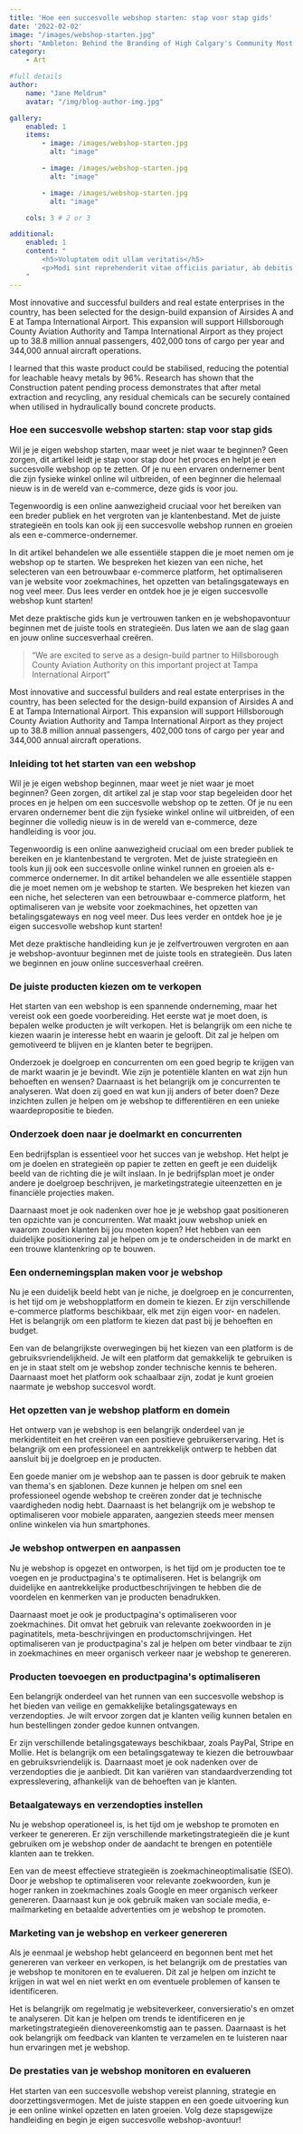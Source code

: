 ```yaml
---
title: 'Hoe een succesvolle webshop starten: stap voor stap gids'
date: '2022-02-02'
image: "/images/webshop-starten.jpg"
short: "Ambleton: Behind the Branding of High Calgary's Community Most innovative and successful builders and real estate..."
category:
    - Art

#full details
author:
    name: "Jane Meldrum"
    avatar: "/img/blog-author-img.jpg"

gallery:
    enabled: 1
    items:
        - image: /images/webshop-starten.jpg
          alt: "image"

        - image: /images/webshop-starten.jpg
          alt: "image"

        - image: /images/webshop-starten.jpg
          alt: "image"

    cols: 3 # 2 or 3

additional:
    enabled: 1
    content: "
        <h5>Voluptatem odit ullam veritatis</h5>
        <p>Modi sint reprehenderit vitae officiis pariatur, ab debitis voluptate ea eius assumenda beatae, tempora, dolores deserunt, ipsam ipsum! Quod ipsam consequuntur distinctio velit sed ipsum quisquam, itaque placeat error non animi quam aut similique nulla ab. Quaerat dicta, dolores veritatis magnam quae aut omnis in porro.</p>
    "
---
```


Most innovative and successful builders and real estate enterprises in the country, has been selected for the design-build expansion of Airsides A and E at Tampa International Airport. This expansion will support Hillsborough County Aviation Authority and Tampa International Airport as they project up to 38.8 million annual passengers, 402,000 tons of cargo per year and 344,000 annual aircraft operations.

I learned that this waste product could be stabilised, reducing the potential for leachable heavy metals by 96%. Research has shown that the Construction patent pending process demonstrates that after metal extraction and recycling, any residual chemicals can be securely contained when utilised in hydraulically bound concrete products.

### Hoe een succesvolle webshop starten: stap voor stap gids

Wil je je eigen webshop starten, maar weet je niet waar te beginnen? Geen zorgen, dit artikel leidt je stap voor stap door het proces en helpt je een succesvolle webshop op te zetten. Of je nu een ervaren ondernemer bent die zijn fysieke winkel online wil uitbreiden, of een beginner die helemaal nieuw is in de wereld van e-commerce, deze gids is voor jou.

Tegenwoordig is een online aanwezigheid cruciaal voor het bereiken van een breder publiek en het vergroten van je klantenbestand. Met de juiste strategieën en tools kan ook jij een succesvolle webshop runnen en groeien als een e-commerce-ondernemer.

In dit artikel behandelen we alle essentiële stappen die je moet nemen om je webshop op te starten. We bespreken het kiezen van een niche, het selecteren van een betrouwbaar e-commerce platform, het optimaliseren van je website voor zoekmachines, het opzetten van betalingsgateways en nog veel meer. Dus lees verder en ontdek hoe je je eigen succesvolle webshop kunt starten!

Met deze praktische gids kun je vertrouwen tanken en je webshopavontuur beginnen met de juiste tools en strategieën. Dus laten we aan de slag gaan en jouw online succesverhaal creëren.


> “We are excited to serve as a design-build partner to Hillsborough County Aviation Authority on this important project at Tampa International Airport”

Most innovative and successful builders and real estate enterprises in the country, has been selected for the design-build expansion of Airsides A and E at Tampa International Airport. This expansion will support Hillsborough County Aviation Authority and Tampa International Airport as they project up to 38.8 million annual passengers, 402,000 tons of cargo per year and 344,000 annual aircraft operations.

### Inleiding tot het starten van een webshop

Wil je je eigen webshop beginnen, maar weet je niet waar je moet beginnen? Geen zorgen, dit artikel zal je stap voor stap begeleiden door het proces en je helpen om een succesvolle webshop op te zetten. Of je nu een ervaren ondernemer bent die zijn fysieke winkel online wil uitbreiden, of een beginner die volledig nieuw is in de wereld van e-commerce, deze handleiding is voor jou.

Tegenwoordig is een online aanwezigheid cruciaal om een breder publiek te bereiken en je klantenbestand te vergroten. Met de juiste strategieën en tools kun jij ook een succesvolle online winkel runnen en groeien als e-commerce ondernemer.
In dit artikel behandelen we alle essentiële stappen die je moet nemen om je webshop te starten. We bespreken het kiezen van een niche, het selecteren van een betrouwbaar e-commerce platform, het optimaliseren van je website voor zoekmachines, het opzetten van betalingsgateways en nog veel meer. Dus lees verder en ontdek hoe je je eigen succesvolle webshop kunt starten!

Met deze praktische handleiding kun je je zelfvertrouwen vergroten en aan je webshop-avontuur beginnen met de juiste tools en strategieën. Dus laten we beginnen en jouw online succesverhaal creëren.

### De juiste producten kiezen om te verkopen

Het starten van een webshop is een spannende onderneming, maar het vereist ook een goede voorbereiding. Het eerste wat je moet doen, is bepalen welke producten je wilt verkopen. Het is belangrijk om een niche te kiezen waarin je interesse hebt en waarin je gelooft. Dit zal je helpen om gemotiveerd te blijven en je klanten beter te begrijpen.

Onderzoek je doelgroep en concurrenten om een goed begrip te krijgen van de markt waarin je je bevindt. Wie zijn je potentiële klanten en wat zijn hun behoeften en wensen? Daarnaast is het belangrijk om je concurrenten te analyseren. Wat doen zij goed en wat kun jij anders of beter doen? Deze inzichten zullen je helpen om je webshop te differentiëren en een unieke waardepropositie te bieden.

### Onderzoek doen naar je doelmarkt en concurrenten

Een bedrijfsplan is essentieel voor het succes van je webshop. Het helpt je om je doelen en strategieën op papier te zetten en geeft je een duidelijk beeld van de richting die je wilt inslaan. In je bedrijfsplan moet je onder andere je doelgroep beschrijven, je marketingstrategie uiteenzetten en je financiële projecties maken.

Daarnaast moet je ook nadenken over hoe je je webshop gaat positioneren ten opzichte van je concurrenten. Wat maakt jouw webshop uniek en waarom zouden klanten bij jou moeten kopen? Het hebben van een duidelijke positionering zal je helpen om je te onderscheiden in de markt en een trouwe klantenkring op te bouwen.

### Een ondernemingsplan maken voor je webshop

Nu je een duidelijk beeld hebt van je niche, je doelgroep en je concurrenten, is het tijd om je webshopplatform en domein te kiezen. Er zijn verschillende e-commerce platforms beschikbaar, elk met zijn eigen voor- en nadelen. Het is belangrijk om een platform te kiezen dat past bij je behoeften en budget.

Een van de belangrijkste overwegingen bij het kiezen van een platform is de gebruiksvriendelijkheid. Je wilt een platform dat gemakkelijk te gebruiken is en je in staat stelt om je webshop zonder technische kennis te beheren. Daarnaast moet het platform ook schaalbaar zijn, zodat je kunt groeien naarmate je webshop succesvol wordt.

### Het opzetten van je webshop platform en domein

Het ontwerp van je webshop is een belangrijk onderdeel van je merkidentiteit en het creëren van een positieve gebruikerservaring. Het is belangrijk om een professioneel en aantrekkelijk ontwerp te hebben dat aansluit bij je doelgroep en je producten.

Een goede manier om je webshop aan te passen is door gebruik te maken van thema's en sjablonen. Deze kunnen je helpen om snel een professioneel ogende webshop te creëren zonder dat je technische vaardigheden nodig hebt. Daarnaast is het belangrijk om je webshop te optimaliseren voor mobiele apparaten, aangezien steeds meer mensen online winkelen via hun smartphones.

### Je webshop ontwerpen en aanpassen

Nu je webshop is opgezet en ontworpen, is het tijd om je producten toe te voegen en je productpagina's te optimaliseren. Het is belangrijk om duidelijke en aantrekkelijke productbeschrijvingen te hebben die de voordelen en kenmerken van je producten benadrukken.

Daarnaast moet je ook je productpagina's optimaliseren voor zoekmachines. Dit omvat het gebruik van relevante zoekwoorden in je paginatitels, meta-beschrijvingen en productomschrijvingen. Het optimaliseren van je productpagina's zal je helpen om beter vindbaar te zijn in zoekmachines en meer organisch verkeer naar je webshop te genereren.

### Producten toevoegen en productpagina's optimaliseren

Een belangrijk onderdeel van het runnen van een succesvolle webshop is het bieden van veilige en gemakkelijke betalingsgateways en verzendopties. Je wilt ervoor zorgen dat je klanten veilig kunnen betalen en hun bestellingen zonder gedoe kunnen ontvangen.

Er zijn verschillende betalingsgateways beschikbaar, zoals PayPal, Stripe en Mollie. Het is belangrijk om een betalingsgateway te kiezen die betrouwbaar en gebruiksvriendelijk is. Daarnaast moet je ook nadenken over de verzendopties die je aanbiedt. Dit kan variëren van standaardverzending tot expresslevering, afhankelijk van de behoeften van je klanten.

### Betaalgateways en verzendopties instellen

Nu je webshop operationeel is, is het tijd om je webshop te promoten en verkeer te genereren. Er zijn verschillende marketingstrategieën die je kunt gebruiken om je webshop onder de aandacht te brengen en potentiële klanten aan te trekken.

Een van de meest effectieve strategieën is zoekmachineoptimalisatie (SEO). Door je webshop te optimaliseren voor relevante zoekwoorden, kun je hoger ranken in zoekmachines zoals Google en meer organisch verkeer genereren. Daarnaast kun je ook gebruik maken van sociale media, e-mailmarketing en betaalde advertenties om je webshop te promoten.

### Marketing van je webshop en verkeer genereren

Als je eenmaal je webshop hebt gelanceerd en begonnen bent met het genereren van verkeer en verkopen, is het belangrijk om de prestaties van je webshop te monitoren en te evalueren. Dit zal je helpen om inzicht te krijgen in wat wel en niet werkt en om eventuele problemen of kansen te identificeren.

Het is belangrijk om regelmatig je websiteverkeer, conversieratio's en omzet te analyseren. Dit kan je helpen om trends te identificeren en je marketingstrategieën dienovereenkomstig aan te passen. Daarnaast is het ook belangrijk om feedback van klanten te verzamelen en te luisteren naar hun ervaringen met je webshop.

### De prestaties van je webshop monitoren en evalueren

Het starten van een succesvolle webshop vereist planning, strategie en doorzettingsvermogen. Met de juiste stappen en een goede uitvoering kun je een online winkel opzetten en laten groeien. Volg deze stapsgewijze handleiding en begin je eigen succesvolle webshop-avontuur!